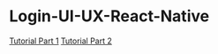 # Login-UI-UX-React-Native

[Tutorial Part 1](https://youtu.be/zP5F9ITdMqg)
[Tutorial Part 2](https://youtu.be/JqYv4F-WujI)
